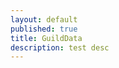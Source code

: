 ```yaml
---
layout: default
published: true
title: GuildData
description: test desc
---
```

<script>
	var vars = {};
	var parts = window.location.href.replace(/[?&]+([^=&]+)=([^&]*)/gi, function(m,key,value) {
        vars[key] = value;
    });
	var gId = vars["g"];
	
	function showStats(){
		var timeSinceLastEdit = new Date().getTime() - lastEdited;
		var g = guildStats[gId];
	}
</script>
<script src="https://l0c4lh057.jg-p.eu/getStats.php" onload="showStats();"></script>